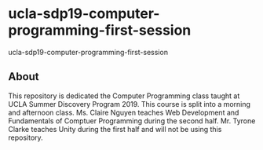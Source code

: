 # ucla-sdp19-computer-programming-first-session
ucla-sdp19-computer-programming-first-session

## About

This repository is dedicated the Computer Programming class taught at UCLA Summer Discovery Program 2019. This course is split into a morning and afternoon class. Ms. Claire Nguyen teaches Web Development and Fundamentals of Comptuer Programming during the second half. Mr. Tyrone Clarke teaches Unity during the first half and will not be using this repository.